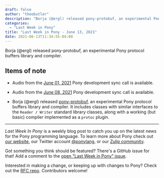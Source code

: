 ```yaml
---
draft: false
author: "theobutler"
description: "Borja (@ergl) released pony-protobuf, an experimental Pony protocol buffers library and compiler."
categories:
  - "Last Week in Pony"
title: "Last Week in Pony - June 13, 2021"
date: 2021-06-13T11:34:55-04:00
---
```


Borja (@ergl) released pony-protobuf, an experimental Pony protocol buffers library and compiler.
<!-- more -->

## Items of note

- Audio from the [June 01, 2021](https://sync-recordings.ponylang.io/r/2021-06-01.m4a) Pony development sync call is available.

- Audio from the [June 08, 2021](https://sync-recordings.ponylang.io/r/2021-06-08.m4a) Pony development sync call is available.

- Borja (@ergl) released [pony-protobuf](https://github.com/ergl/pony-protobuf), an experimental Pony protocol buffers library and compiler. It includes classes with similar interfaces to the `Reader / Writer` standard library classes, along with a working (but basic) compiler implemented as a `protoc` plugin.

---

_Last Week In Pony_ is a weekly blog post to catch you up on the latest news for the Pony programming language. To learn more about Pony check out [our website](https://ponylang.io), our Twitter account [@ponylang](https://twitter.com/ponylang), or our [Zulip community](https://ponylang.zulipchat.com).

Got something you think should be featured? There's a GitHub issue for that! Add a comment to the [open "Last Week in Pony" issue](https://github.com/ponylang/ponylang.github.io/issues?q=is%3Aissue+is%3Aopen+label%3Alast-week-in-pony).

Interested in making a change, or keeping up with changes to Pony? Check out the [RFC repo](https://github.com/ponylang/rfcs). Contributors welcome!
